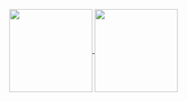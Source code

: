 <a href="https://github.com/AhmedElTabarani">
  <img height="150em" align="center" src="https://github-readme-stats-eight-theta.vercel.app/api/top-langs/?username=waelahmed99&theme=react&layout=compact"/>
  <img height="150em" align="center" src="https://github-readme-stats.vercel.app/api?username=waelahmed99&show_icons=true&theme=react&include_all_commits=true"/>
</a>
